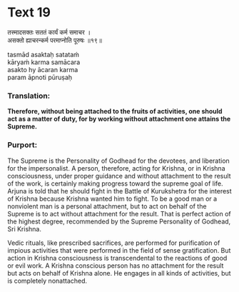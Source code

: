 # Text 19

तस्मादसक्तः सततं कार्यं कर्म समाचर ।  
असक्तो ह्याचरन्कर्म परमाप्नोति पूरुषः ॥१९॥

tasmād asaktaḥ satataḿ  
kāryaḿ karma samācara  
asakto hy ācaran karma  
param āpnoti pūruṣaḥ



### Translation:

**Therefore, without being attached to the fruits of activities, one should act as a matter of duty, for by working without attachment one attains the Supreme.**

### Purport:

The Supreme is the Personality of Godhead for the devotees, and liberation for the impersonalist. A person, therefore, acting for Krishna, or in Krishna consciousness, under proper guidance and without attachment to the result of the work, is certainly making progress toward the supreme goal of life. Arjuna is told that he should fight in the Battle of Kurukshetra for the interest of Krishna because Krishna wanted him to fight. To be a good man or a nonviolent man is a personal attachment, but to act on behalf of the Supreme is to act without attachment for the result. That is perfect action of the highest degree, recommended by the Supreme Personality of Godhead, Sri Krishna.

Vedic rituals, like prescribed sacrifices, are performed for purification of impious activities that were performed in the field of sense gratification. But action in Krishna consciousness is transcendental to the reactions of good or evil work. A Krishna conscious person has no attachment for the result but acts on behalf of Krishna alone. He engages in all kinds of activities, but is completely nonattached.